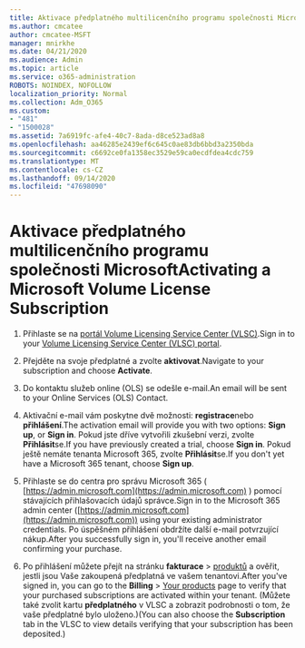 ```yaml
---
title: Aktivace předplatného multilicenčního programu společnosti Microsoft
ms.author: cmcatee
author: cmcatee-MSFT
manager: mnirkhe
ms.date: 04/21/2020
ms.audience: Admin
ms.topic: article
ms.service: o365-administration
ROBOTS: NOINDEX, NOFOLLOW
localization_priority: Normal
ms.collection: Adm_O365
ms.custom:
- "481"
- "1500028"
ms.assetid: 7a6919fc-afe4-40c7-8ada-d8ce523ad8a8
ms.openlocfilehash: aa46285e2439ef6c645c0ae83db6bbd3a2350bda
ms.sourcegitcommit: c6692ce0fa1358ec3529e59ca0ecdfdea4cdc759
ms.translationtype: MT
ms.contentlocale: cs-CZ
ms.lasthandoff: 09/14/2020
ms.locfileid: "47698090"
---
```

# <a name="activating-a-microsoft-volume-license-subscription"></a><span data-ttu-id="add13-102">Aktivace předplatného multilicenčního programu společnosti Microsoft</span><span class="sxs-lookup"><span data-stu-id="add13-102">Activating a Microsoft Volume License Subscription</span></span>

1. <span data-ttu-id="add13-103">Přihlaste se na [portál Volume Licensing Service Center (VLSC)](https://go.microsoft.com/fwlink/p/?LinkId=329762).</span><span class="sxs-lookup"><span data-stu-id="add13-103">Sign in to your [Volume Licensing Service Center (VLSC) portal](https://go.microsoft.com/fwlink/p/?LinkId=329762).</span></span>

2. <span data-ttu-id="add13-104">Přejděte na svoje předplatné a zvolte **aktivovat**.</span><span class="sxs-lookup"><span data-stu-id="add13-104">Navigate to your subscription and choose **Activate**.</span></span>

3. <span data-ttu-id="add13-105">Do kontaktu služeb online (OLS) se odešle e-mail.</span><span class="sxs-lookup"><span data-stu-id="add13-105">An email will be sent to your Online Services (OLS) Contact.</span></span>

4. <span data-ttu-id="add13-106">Aktivační e-mail vám poskytne dvě možnosti: **registrace**nebo **přihlášení**.</span><span class="sxs-lookup"><span data-stu-id="add13-106">The activation email will provide you with two options: **Sign up**, or **Sign in**.</span></span> <span data-ttu-id="add13-107">Pokud jste dříve vytvořili zkušební verzi, zvolte **Přihlásit**se.</span><span class="sxs-lookup"><span data-stu-id="add13-107">If you have previously created a trial, choose **Sign in**.</span></span> <span data-ttu-id="add13-108">Pokud ještě nemáte tenanta Microsoft 365, zvolte **Přihlásit**se.</span><span class="sxs-lookup"><span data-stu-id="add13-108">If you don't yet have a Microsoft 365 tenant, choose **Sign up**.</span></span>

5. <span data-ttu-id="add13-109">Přihlaste se do centra pro správu Microsoft 365 ( [https://admin.microsoft.com](https://admin.microsoft.com) ) pomocí stávajících přihlašovacích údajů správce.</span><span class="sxs-lookup"><span data-stu-id="add13-109">Sign in to the Microsoft 365 admin center ([https://admin.microsoft.com](https://admin.microsoft.com)) using your existing administrator credentials.</span></span> <span data-ttu-id="add13-110">Po úspěšném přihlášení obdržíte další e-mail potvrzující nákup.</span><span class="sxs-lookup"><span data-stu-id="add13-110">After you successfully sign in, you'll receive another email confirming your purchase.</span></span>

6. <span data-ttu-id="add13-111">Po přihlášení můžete přejít na stránku **fakturace** \> [produktů](https://go.microsoft.com/fwlink/p/?linkid=842054) a ověřit, jestli jsou Vaše zakoupená předplatná ve vašem tenantovi.</span><span class="sxs-lookup"><span data-stu-id="add13-111">After you've signed in, you can go to the **Billing** \> [Your products](https://go.microsoft.com/fwlink/p/?linkid=842054) page to verify that your purchased subscriptions are activated within your tenant.</span></span> <span data-ttu-id="add13-112">(Můžete také zvolit kartu **předplatného** v VLSC a zobrazit podrobnosti o tom, že vaše předplatné bylo uloženo.)</span><span class="sxs-lookup"><span data-stu-id="add13-112">(You can also choose the **Subscription** tab in the VLSC to view details verifying that your subscription has been deposited.)</span></span>
